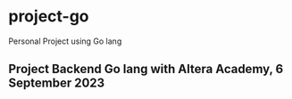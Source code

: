 # project-go

Personal Project using Go lang
## Project Backend Go lang with Altera Academy, 6 September 2023
